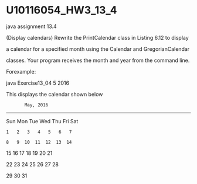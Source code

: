 # U10116054_HW3_13_4
java assignment 13.4


(Display calendars) Rewrite the PrintCalendar class in Listing 6.12 to display

a calendar for a specified month using the Calendar and GregorianCalendar

classes. Your program receives the month and year from the command line. 


Forexample:

java Exercise13_04 5 2016

 This displays the calendar shown below
 
           May, 2016
           
 -----------------------------
 
  Sun Mon Tue Wed Thu Fri Sat
  
    1   2   3   4   5   6   7
    
    8   9  10  11  12  13  14
    
   15  16  17  18  19  20  21
   
   22  23  24  25  26  27  28
   
   29  30  31
   
